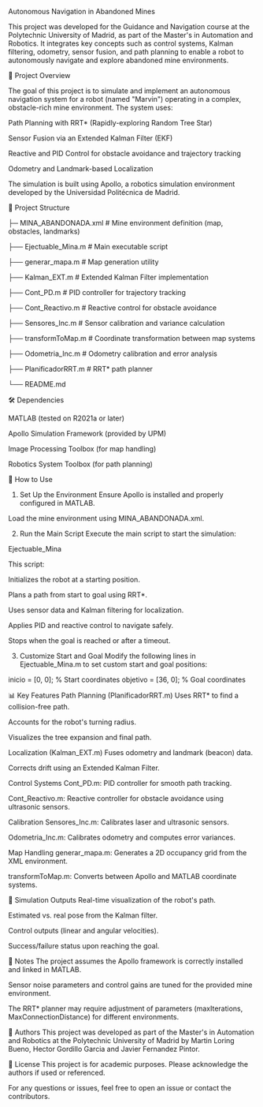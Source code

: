 Autonomous Navigation in Abandoned Mines

This project was developed for the Guidance and Navigation course at the Polytechnic University of Madrid, as part of the Master's in Automation and Robotics. It integrates key concepts such as control systems, Kalman filtering, odometry, sensor fusion, and path planning to enable a robot to autonomously navigate and explore abandoned mine environments.



🚀 Project Overview

The goal of this project is to simulate and implement an autonomous navigation system for a robot (named "Marvin") operating in a complex, obstacle-rich mine environment. The system uses:

Path Planning with RRT* (Rapidly-exploring Random Tree Star)

Sensor Fusion via an Extended Kalman Filter (EKF)

Reactive and PID Control for obstacle avoidance and trajectory tracking

Odometry and Landmark-based Localization

The simulation is built using Apollo, a robotics simulation environment developed by the Universidad Politécnica de Madrid.



📁 Project Structure


├─ MINA_ABANDONADA.xml          # Mine environment definition (map, obstacles, landmarks)

├── Ejectuable_Mina.m            # Main executable script

├── generar_mapa.m               # Map generation utility

├── Kalman_EXT.m                 # Extended Kalman Filter implementation

├── Cont_PD.m                    # PID controller for trajectory tracking

├── Cont_Reactivo.m              # Reactive control for obstacle avoidance

├── Sensores_Inc.m               # Sensor calibration and variance calculation

├── transformToMap.m             # Coordinate transformation between map systems

├── Odometria_Inc.m              # Odometry calibration and error analysis

├── PlanificadorRRT.m            # RRT* path planner

└── README.md



🛠️ Dependencies

MATLAB (tested on R2021a or later)

Apollo Simulation Framework (provided by UPM)

Image Processing Toolbox (for map handling)

Robotics System Toolbox (for path planning)


🧭 How to Use
1. Set Up the Environment
Ensure Apollo is installed and properly configured in MATLAB.

Load the mine environment using MINA_ABANDONADA.xml.

2. Run the Main Script
Execute the main script to start the simulation:

Ejectuable_Mina

This script:

Initializes the robot at a starting position.

Plans a path from start to goal using RRT*.

Uses sensor data and Kalman filtering for localization.

Applies PID and reactive control to navigate safely.

Stops when the goal is reached or after a timeout.

3. Customize Start and Goal
Modify the following lines in Ejectuable_Mina.m to set custom start and goal positions:

inicio = [0, 0];          % Start coordinates
objetivo = [36, 0];       % Goal coordinates


📊 Key Features
Path Planning (PlanificadorRRT.m)
Uses RRT* to find a collision-free path.

Accounts for the robot's turning radius.

Visualizes the tree expansion and final path.

Localization (Kalman_EXT.m)
Fuses odometry and landmark (beacon) data.

Corrects drift using an Extended Kalman Filter.

Control Systems
Cont_PD.m: PID controller for smooth path tracking.

Cont_Reactivo.m: Reactive controller for obstacle avoidance using ultrasonic sensors.

Calibration
Sensores_Inc.m: Calibrates laser and ultrasonic sensors.

Odometria_Inc.m: Calibrates odometry and computes error variances.

Map Handling
generar_mapa.m: Generates a 2D occupancy grid from the XML environment.

transformToMap.m: Converts between Apollo and MATLAB coordinate systems.


🧪 Simulation Outputs
Real-time visualization of the robot's path.

Estimated vs. real pose from the Kalman filter.

Control outputs (linear and angular velocities).

Success/failure status upon reaching the goal.



📌 Notes
The project assumes the Apollo framework is correctly installed and linked in MATLAB.

Sensor noise parameters and control gains are tuned for the provided mine environment.

The RRT* planner may require adjustment of parameters (maxIterations, MaxConnectionDistance) for different environments.


👥 Authors
This project was developed as part of the Master's in Automation and Robotics at the Polytechnic University of Madrid by Martin Loring Bueno, Hector Gordillo Garcia and Javier Fernandez Pintor.




📜 License
This project is for academic purposes. Please acknowledge the authors if used or referenced.

For any questions or issues, feel free to open an issue or contact the contributors.
